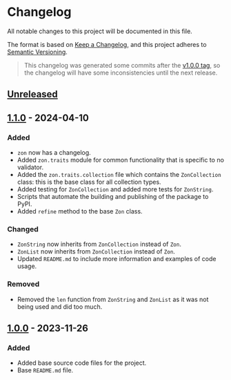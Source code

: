 # Changelog

All notable changes to this project will be documented in this file.

The format is based on [Keep a Changelog](https://keepachangelog.com/en/1.1.0/),
and this project adheres to [Semantic Versioning](https://semver.org/spec/v2.0.0.html).

> This changelog was generated some commits after the [v1.0.0 tag](https://github.com/Naapperas/zon/releases/tag/v1.0.0), so the changelog will have some inconsistencies until the next release.

## [Unreleased]

## [1.1.0] - 2024-04-10

### Added
- `zon` now has a changelog.
- Added `zon.traits` module for common functionality that is specific to no validator.
- Added the `zon.traits.collection` file which contains the `ZonCollection` class: this is the base class for all collection types.
- Added testing for `ZonCollection` and added more tests for `ZonString`.
- Scripts that automate the building and publishing of the package to PyPI.
- Added `refine` method to the base `Zon` class.

### Changed
- `ZonString` now inherits from `ZonCollection` instead of `Zon`.
- `ZonList` now inherits from `ZonCollection` instead of `Zon`.
- Updated `README.md` to include more information and examples of code usage.
  
### Removed
- Removed the `len` function from `ZonString` and `ZonList` as it was not being used and did too much.

## [1.0.0] - 2023-11-26

### Added
- Added base source code files for the project.
- Base `README.md` file.

[unreleased]: https://github.com/Naapperas/zon/compare/v1.1.0...HEAD
[1.1.0]: https://github.com/Naapperas/zon/compare/v1.1.0...v1.1.0
[1.0.0]: https://github.com/Naapperas/zon/releases/tag/v1.0.0